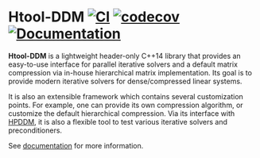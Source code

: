 # Htool-DDM [![CI](https://github.com/htool-ddm/htool/actions/workflows/CI.yml/badge.svg)](https://github.com/htool-ddm/htool/actions/workflows/CI.yml) [![codecov](https://codecov.io/gh/htool-ddm/htool/branch/main/graph/badge.svg?token=1JJ40GPFA5)](https://codecov.io/gh/htool-ddm/htool) [![Documentation](https://img.shields.io/badge/docs-online-blue.svg)](http://htool-ddm.pages.math.cnrs.fr/)

**Htool-DDM** is a lightweight header-only C++14 library that provides an easy-to-use interface for parallel iterative solvers and a default matrix compression via in-house hierarchical matrix implementation. Its goal is to provide modern iterative solvers for dense/compressed linear systems.

It is also an extensible framework which contains several customization points. For example, one can provide its own compression algorithm, or customize the default hierarchical compression. Via its interface with [HPDDM](https://github.com/hpddm/hpddm), it is also a flexible tool to test various iterative solvers and preconditioners.

See [documentation](http://htool-ddm.pages.math.cnrs.fr/) for more information.
